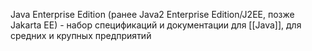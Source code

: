Java Enterprise Edition (ранее Java2 Enterprise Edition/J2EE, позже Jakarta EE) - набор спецификаций и документации для [[Java]], для средних и крупных предприятий
